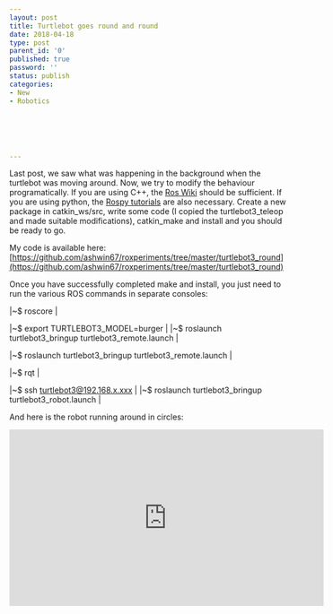 ```yaml
---
layout: post
title: Turtlebot goes round and round
date: 2018-04-18
type: post
parent_id: '0'
published: true
password: ''
status: publish
categories:
- New
- Robotics






---
```

Last post, we saw what was happening in the background when the turtlebot was moving around. Now, we try to modify the behaviour programatically. <!--more--> If you are using C++, the [Ros Wiki](http://wiki.ros.org/ROS/Tutorials) should be sufficient. If you are using python, the [Rospy tutorials](http://wiki.ros.org/rospy_tutorials/Tutorials) are also necessary. Create a new package in catkin_ws/src, write some code (I copied the turtlebot3_teleop and made suitable modifications), catkin_make and install and you should be ready to go. 

My code is available here: [https://github.com/ashwin67/roxperiments/tree/master/turtlebot3_round](https://github.com/ashwin67/roxperiments/tree/master/turtlebot3_round)

Once you have successfully completed make and install, you just need to run the various ROS commands in separate consoles:

|~$ roscore | 

|~$ export TURTLEBOT3_MODEL=burger |
|~$ roslaunch turtlebot3_bringup turtlebot3_remote.launch |

|~$ roslaunch turtlebot3_bringup turtlebot3_remote.launch |

|~$ rqt | 

|~$ ssh turtlebot3@192.168.x.xxx |
|~$ roslaunch turtlebot3_bringup turtlebot3_robot.launch |

And here is the robot running around in circles:
<iframe width="560" height="315" src="https://www.youtube-nocookie.com/embed/pG8rMMF1eG8" frameborder="0" allow="autoplay; encrypted-media" allowfullscreen></iframe>
